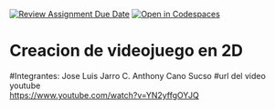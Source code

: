 [![Review Assignment Due Date](https://classroom.github.com/assets/deadline-readme-button-24ddc0f5d75046c5622901739e7c5dd533143b0c8e959d652212380cedb1ea36.svg)](https://classroom.github.com/a/wfZ8MWM2)
[![Open in Codespaces](https://classroom.github.com/assets/launch-codespace-7f7980b617ed060a017424585567c406b6ee15c891e84e1186181d67ecf80aa0.svg)](https://classroom.github.com/open-in-codespaces?assignment_repo_id=14972011)
# Creacion de  videojuego en 2D 

#Integrantes:
Jose Luis Jarro C.
Anthony Cano Sucso 
#url del video youtube  
https://www.youtube.com/watch?v=YN2yffgOYJQ
